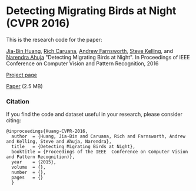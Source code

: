 # Detecting Migrating Birds at Night (CVPR 2016)

This is the research code for the paper:

[Jia-Bin Huang](https://sites.google.com/site/jbhuang0604/), [Rich Caruana](http://www.cs.cornell.edu/~caruana/), [Andrew Farnsworth](http://birdcast.info/person/farnsworth/), [Steve Kelling](http://www.birds.cornell.edu/Page.aspx?pid=1735&id=126), and [Narendra Ahuja](http://vision.ai.illinois.edu/ahuja.html) "Detecting Migrating Birds at Night". In Proceedings of IEEE Conference on Computer Vision and Pattern Recognition, 2016

[Project page](https://sites.google.com/site/jbhuang0604/publications/bird_detection) 

[Paper](https://uofi.box.com/shared/static/k7ysd31dn0q2bakazpwqqtep91tonw3z.pdf) (2.5 MB)

### Citation

If you find the code and dataset useful in your research, please consider citing:

    @inproceedings{Huang-CVPR-2016,
      author  = {Huang, Jia-Bin and Caruana, Rich and Farnsworth, Andrew and Kelling, Steve and Ahuja, Narendra},
      title   = {Detecting Migrating Birds at Night},
      booktitle = {Proceedings of the IEEE  Conference on Computer Vision and Pattern Recognition)},
      year    = {2015},
      volume  = {},
      number  = {},
      pages   = {}  
      }

